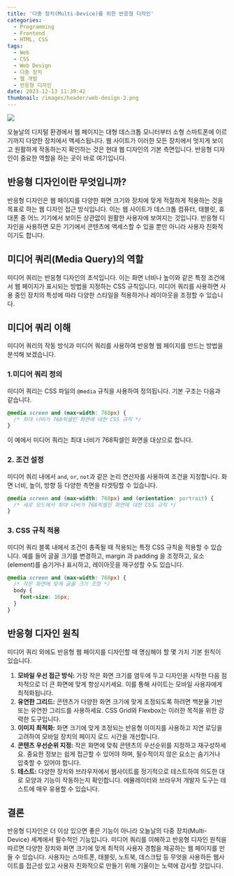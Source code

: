 ```yaml
---
title: '다중 장치(Multi-Device)를 위한 반응형 디자인'
categories:
  - Programming
  - Frontend
  - HTML, CSS
tags:
  - Web
  - CSS
  - Web Design
  - 다중 장치
  - 웹 개발
  - 반응형 디자인
date: 2023-12-13 11:39:42
thumbnail: /images/header/web-design-3.png
---
```


![](/images/header/web-design-3.png)

오늘날의 디지털 환경에서 웹 페이지는 대형 데스크톱 모니터부터 소형 스마트폰에 이르기까지 다양한 장치에서 액세스됩니다. 웹 사이트가 이러한 모든 장치에서 멋지게 보이고 원활하게 작동하는지 확인하는 것은 현대 웹 디자인의 기본 측면입니다. 반응형 디자인이 중요한 역할을 하는 곳이 바로 여기입니다.

## 반응형 디자인이란 무엇입니까?

반응형 디자인은 웹 페이지를 다양한 화면 크기와 장치에 맞게 적절하게 적용하는 것을 목표로 하는 웹 디자인 접근 방식입니다. 이는 웹 사이트가 데스크톱 컴퓨터, 태블릿, 휴대폰 중 어느 기기에서 보이든 상관없이 원활한 사용자에 보여지는 것입니다. 반응형 디자인을 사용하면 모든 기기에서 콘텐츠에 액세스할 수 있을 뿐만 아니라 사용자 친화적이기도 합니다.

## 미디어 쿼리(Media Query)의 역할

미디어 쿼리는 반응형 디자인의 초석입니다. 이는 화면 너비나 높이와 같은 특정 조건에서 웹 페이지가 표시되는 방법을 지정하는 CSS 규칙입니다. 미디어 쿼리를 사용하면 사용 중인 장치의 특성에 따라 다양한 스타일을 적용하거나 레이아웃을 조정할 수 있습니다.

## 미디어 쿼리 이해

미디어 쿼리의 작동 방식과 미디어 쿼리를 사용하여 반응형 웹 페이지를 만드는 방법을 분석해 보겠습니다.

### 1.미디어 쿼리 정의

미디어 쿼리는 CSS 파일의 `@media` 규칙을 사용하여 정의됩니다. 기본 구조는 다음과 같습니다.

```css
@media screen and (max-width: 768px) {
  /* 최대 너비가 768픽셀인 화면에 대한 CSS 규칙 */
}
```

이 예에서 미디어 쿼리는 최대 너비가 768픽셀인 화면을 대상으로 합니다.

### 2. 조건 설정

미디어 쿼리 내에서 `and`, `or`, `not`과 같은 논리 연산자를 사용하여 조건을 지정합니다. 화면 너비, 높이, 방향 등 다양한 측면을 타겟팅할 수 있습니다.

```css
@media screen and (max-width: 768px) and (orientation: portrait) {
  /* 세로 모드에서 최대 너비가 768픽셀인 화면에 대한 CSS 규칙 */
}
```

### 3. CSS 규칙 적용

미디어 쿼리 블록 내에서 조건이 충족될 때 적용되는 특정 CSS 규칙을 적용할 수 있습니다. 예를 들어 글꼴 크기를 변경하고, margin 과 padding 을 조정하고, 요소(element)를 숨기거나 표시하고, 레이아웃을 재구성할 수도 있습니다.

```css
@media screen and (max-width: 768px) {
  /* 작은 화면에 맞게 글꼴 크기 조정 */
  body {
    font-size: 16px;
  }
}
```

## 반응형 디자인 원칙

미디어 쿼리 외에도 반응형 웹 페이지를 디자인할 때 명심해야 할 몇 가지 기본 원칙이 있습니다.

1. **모바일 우선 접근 방식:** 가장 작은 화면 크기를 염두에 두고 디자인을 시작한 다음 점차적으로 더 큰 화면에 맞게 향상시키세요. 이를 통해 사이트는 모바일 사용자에게 최적화됩니다.
   <br/>
2. **유연한 그리드:** 콘텐츠가 다양한 화면 크기에 맞게 조정되도록 하려면 백분율 기반 또는 유연한 그리드를 사용하세요. CSS Grid와 Flexbox는 이러한 목적을 위한 강력한 도구입니다.
   <br/>
3. **이미지 최적화:** 화면 크기에 맞게 조정되는 반응형 이미지를 사용하고 지연 로딩을 고려하여 모바일 장치의 페이지 로드 시간을 개선합니다.
   <br/>
4. **콘텐츠 우선순위 지정:** 작은 화면에 맞춰 콘텐츠의 우선순위를 지정하고 재구성하세요. 중요한 정보는 쉽게 접근할 수 있어야 하며, 필수적이지 않은 요소는 숨기거나 압축할 수 있어야 합니다.
   <br/>
5. **테스트:** 다양한 장치와 브라우저에서 웹사이트를 정기적으로 테스트하여 의도한 대로 모양과 기능이 작동하는지 확인합니다. 에뮬레이터와 브라우저 개발자 도구는 테스트에 매우 유용할 수 있습니다.

## 결론

반응형 디자인은 더 이상 있으면 좋은 기능이 아니라 오늘날의 다중 장치(Multi-Device) 세계에서 필수적인 기능입니다. 미디어 쿼리를 이해하고 반응형 디자인 원칙을 따르면 다양한 장치와 화면 크기에 맞게 최적의 사용자 경험을 제공하는 웹 페이지를 만들 수 있습니다. 사용자는 스마트폰, 태블릿, 노트북, 데스크탑 등 무엇을 사용하든 웹사이트를 접근성 있고 사용자 친화적으로 만들기 위해 기울이는 노력에 감사할 것입니다.
